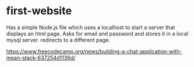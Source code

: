 # first-website
Has a simple Node.js file which uses a localhost to start a server that displays an html page. Asks for email and password and stores it in a local mysql server. redirects to a different page. 

https://www.freecodecamp.org/news/building-a-chat-application-with-mean-stack-637254d1136d/
